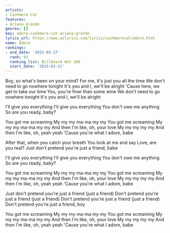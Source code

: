 ```yaml
---
artists:
- Cashmere Cat
features:
- Ariana Grande
genres: []
key: adore-cashmere-cat-ariana-grande
lyrics_url: https://www.azlyrics.com/lyrics/cashmerecat/adore.html
name: Adore
rankings:
- end_date: '2015-03-27'
  rank: 93
  ranking_list: Billboard Hot 100
  start_date: '2015-03-21'
---
```


Boy, so what's been on your mind?
For me, it's just you all the time
We don't need to go nowhere tonight
It's you and I, we'll be alright
'Cause here, we get to take our time
You, you're finer than some wine
We don't need to go nowhere tonight
It's you and I, we'll be alright

I'll give you everything
I'll give you everything
You don't owe me anything
So are you ready, baby?

You got me screaming
My my my ma-ma my my
You got me screaming
My my my ma-ma my my
And then I'm like, oh, your love
My my my my my
And then I'm like, oh, yeah yeah
'Cause you're what I adore, babe

After that, when you catch your breath
You look at me and say
Love, are you real?
Just don't pretend you're just a friend, babe

I'll give you everything
I'll give you everything
You don't owe me anything
So are you ready, baby?

You got me screaming
My my my ma-ma my my
You got me screaming
My my my ma-ma my my
And then I'm like, oh, your love
My my my my my
And then I'm like, oh, yeah yeah
'Cause you're what I adore, babe

Just don't pretend you're just a friend (just a friend)
Don't pretend you're just a friend (just a friend)
Don't pretend you're just a friend (just a friend)
Don't pretend you're just a friend, boy

You got me screaming
My my my ma-ma my my
You got me screaming
My my my ma-ma my my
And then I'm like, oh, your love
My my my my my
And then I'm like, oh, yeah yeah
'Cause you're what I adore, babe



